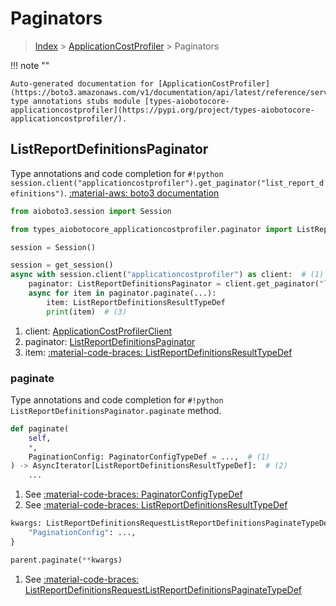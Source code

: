 # Paginators

> [Index](../README.md) > [ApplicationCostProfiler](./README.md) > Paginators

!!! note ""

    Auto-generated documentation for [ApplicationCostProfiler](https://boto3.amazonaws.com/v1/documentation/api/latest/reference/services/applicationcostprofiler.html#ApplicationCostProfiler)
    type annotations stubs module [types-aiobotocore-applicationcostprofiler](https://pypi.org/project/types-aiobotocore-applicationcostprofiler/).

## ListReportDefinitionsPaginator

Type annotations and code completion for `#!python session.client("applicationcostprofiler").get_paginator("list_report_definitions")`.
[:material-aws: boto3 documentation](https://boto3.amazonaws.com/v1/documentation/api/latest/reference/services/applicationcostprofiler.html#ApplicationCostProfiler.Paginator.ListReportDefinitions)

```python title="Usage example"
from aioboto3.session import Session

from types_aiobotocore_applicationcostprofiler.paginator import ListReportDefinitionsPaginator

session = Session()

session = get_session()
async with session.client("applicationcostprofiler") as client:  # (1)
    paginator: ListReportDefinitionsPaginator = client.get_paginator("list_report_definitions")  # (2)
    async for item in paginator.paginate(...):
        item: ListReportDefinitionsResultTypeDef
        print(item)  # (3)
```

1. client: [ApplicationCostProfilerClient](./client.md)
2. paginator: [ListReportDefinitionsPaginator](./paginators.md#listreportdefinitionspaginator)
3. item: [:material-code-braces: ListReportDefinitionsResultTypeDef](./type_defs.md#listreportdefinitionsresulttypedef) 


### paginate

Type annotations and code completion for `#!python ListReportDefinitionsPaginator.paginate` method.

```python title="Method definition"
def paginate(
    self,
    *,
    PaginationConfig: PaginatorConfigTypeDef = ...,  # (1)
) -> AsyncIterator[ListReportDefinitionsResultTypeDef]:  # (2)
    ...
```

1. See [:material-code-braces: PaginatorConfigTypeDef](./type_defs.md#paginatorconfigtypedef) 
2. See [:material-code-braces: ListReportDefinitionsResultTypeDef](./type_defs.md#listreportdefinitionsresulttypedef) 


```python title="Usage example with kwargs"
kwargs: ListReportDefinitionsRequestListReportDefinitionsPaginateTypeDef = {  # (1)
    "PaginationConfig": ...,
}

parent.paginate(**kwargs)
```

1. See [:material-code-braces: ListReportDefinitionsRequestListReportDefinitionsPaginateTypeDef](./type_defs.md#listreportdefinitionsrequestlistreportdefinitionspaginatetypedef) 
